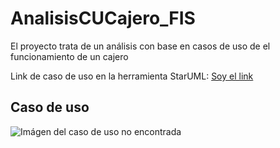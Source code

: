 # AnalisisCUCajero_FIS
El proyecto trata de un análisis con base en casos de uso de el funcionamiento de un cajero

Link de caso de uso en la herramienta StarUML: [Soy el link](https://github.com/brayanpasa99/AnalisisCUCajero_FIS/blob/master/CajeroAutom%C3%A1tico_CU.mdj "Cajero automático en StarUML")

## Caso de uso
![Imágen del caso de uso no encontrada](https://github.com/brayanpasa99/AnalisisCUCajero_FIS/blob/master/Cajero%20autom%C3%A1tico_CU.jpg "Cajero automático en JPGE")
